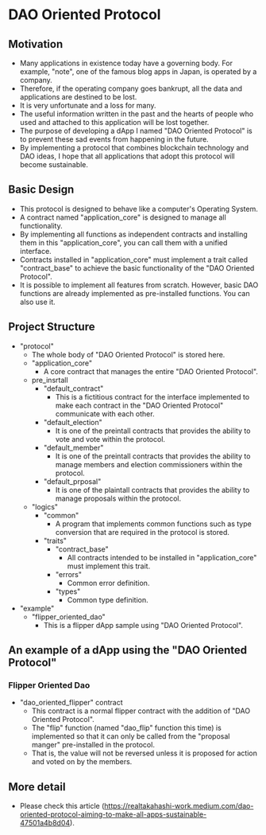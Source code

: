 # DAO Oriented Protocol
## Motivation
- Many applications in existence today have a governing body. For example, "note", one of the famous blog apps in Japan, is operated by a company.
- Therefore, if the operating company goes bankrupt, all the data and applications are destined to be lost.
- It is very unfortunate and a loss for many.
- The useful information written in the past and the hearts of people who used and attached to this application will be lost together.
- The purpose of developing a dApp I named "DAO Oriented Protocol" is to prevent these sad events from happening in the future.
- By implementing a protocol that combines blockchain technology and DAO ideas, I hope that all applications that adopt this protocol will become sustainable.
## Basic Design
- This protocol is designed to behave like a computer's Operating System.
- A contract named "application_core" is designed to manage all functionality.
- By implementing all functions as independent contracts and installing them in this "application_core", you can call them with a unified interface.
- Contracts installed in "application_core" must implement a trait called "contract_base" to achieve the basic functionality of the "DAO Oriented Protocol".
- It is possible to implement all features from scratch. However, basic DAO functions are already implemented as pre-installed functions. You can also use it.
## Project Structure
- "protocol"
  -  The whole body of "DAO Oriented Protocol" is stored here.
  - "application_core"
    - A core contract that manages the entire "DAO Oriented Protocol".
  - pre_insrtall
    - "default_contract"
      - This is a fictitious contract for the interface implemented to make each contract in the "DAO Oriented Protocol" communicate with each other.
    - "default_election"
      - It is one of the preintall contracts that provides the ability to vote and vote within the protocol.
    - "default_member"
      - It is one of the preintall contracts that provides the ability to manage members and election commissioners within the protocol.
    - "default_prposal"
      - It is one of the plaintall contracts that provides the ability to manage proposals within the protocol.
  - "logics"
    - "common"
      - A program that implements common functions such as type conversion that are required in the protocol is stored.
    - "traits"
      - "contract_base"
        - All contracts intended to be installed in "application_core" must implement this trait.
      - "errors"
        - Common error definition.
      - "types"
        - Common type definition.
- "example"
  - "flipper_oriented_dao"
    - This is a flipper dApp sample using "DAO Oriented Protocol". 
## An example of a dApp using the "DAO Oriented Protocol"
### Flipper Oriented Dao
- "dao_oriented_flipper" contract
  - This contract is a normal flipper contract with the addition of "DAO Oriented Protocol".
  - The "flip" function (named "dao_flip" function this time) is implemented so that it can only be called from the "proposal manger" pre-installed in the protocol.
  - That is, the value will not be reversed unless it is proposed for action and voted on by the members.
## More detail
- Please check this article (https://realtakahashi-work.medium.com/dao-oriented-protocol-aiming-to-make-all-apps-sustainable-47501a4b8d04).